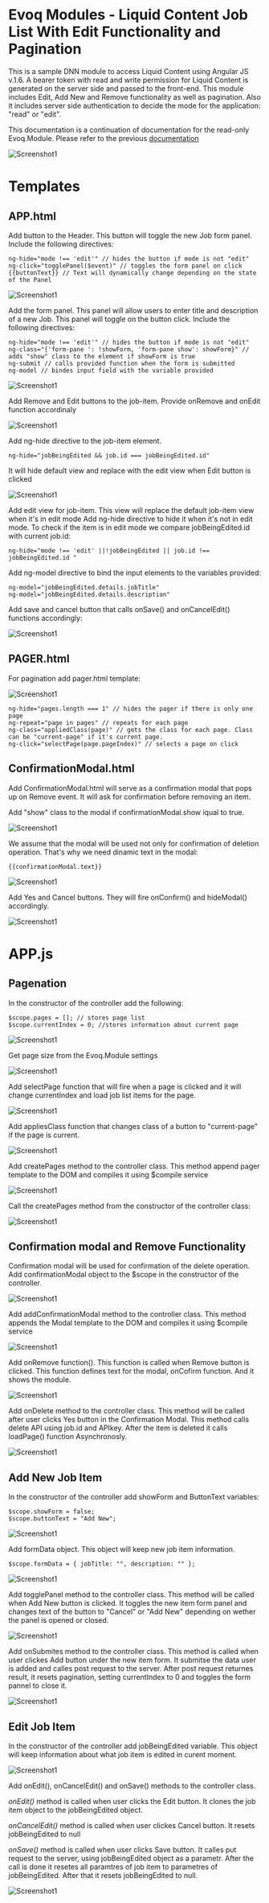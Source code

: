 # Evoq Modules - Liquid Content Job List With Edit Functionality and Pagination
 
This is a sample DNN module to access Liquid Content using Angular JS v.1.6. A bearer token with read and write permission for Liquid Content is generated on the server side and passed to the front-end.
This module includes Edit, Add New and Remove functionality as well as pagination. Also it includes server side authentication to decide the mode for the application: "read" or "edit".
 
This documentation is a continuation of documentation for the read-only Evoq.Module. Please refer to the previous [documentation](https://github.com/dnnsoftware/Dnn.Evoq.LiquidContent.Samples.Public/tree/master/Evoq.Modules/02-JobList.AngularJS.Simple)
 
![Screenshot1](images/screenshot1.png)
 
 
# Templates
 
## APP.html
 
Add button to the Header. This button will toggle the new Job form panel. Include the following directives:
```
ng-hide="mode !== 'edit'" // hides the button if mode is not "edit"
ng-click="togglePanel($event)" // toggles the form panel on click
{{buttonText}} // Text will dynamically change depending on the state of the Panel
```
 
![Screenshot1](images/screenshot2.png)
 
Add the form panel. This panel will allow users to enter title and description of a new Job. This panel will toggle on the button click.
Include the following directives:
 
```
ng-hide="mode !== 'edit'" // hides the button if mode is not "edit"
ng-class="{'form-pane ': !showForm, 'form-pane show': showForm}" // adds "show" class to the element if showForm is true
ng-submit // calls provided function when the form is submitted
ng-model // bindes input field with the variable provided
```
 
![Screenshot1](images/screenshot3.png)
 
Add Remove and Edit buttons to the job-item. Provide onRemove and onEdit function accordinaly 
 
![Screenshot1](images/screenshot4.png)
 
Add ng-hide directive to the job-item element. 
```
ng-hide="jobBeingEdited && job.id === jobBeingEdited.id"
```
It will hide default view and replace with the edit view when Edit button is clicked
 
![Screenshot1](images/screenshot6.png)
 
Add edit view for job-item. This view will replace the default job-item view when it's in edit mode
Add ng-hide directive to hide it when it's not in edit mode. To check if the item is in edit mode we compare jobBeingEdited.id with current job.id:
```
ng-hide="mode !== 'edit' ||!jobBeingEdited || job.id !== jobBeingEdited.id "
```
Add ng-model directive to bind the input elements to the variables provided:
```
ng-model="jobBeingEdited.details.jobTitle"
ng-model="jobBeingEdited.details.description"
```
Add save and cancel button that calls onSave() and onCancelEdit() functions accordingly:
 
![Screenshot1](images/screenshot5.png)
 
## PAGER.html
 
For pagination add pager.html template:
 
![Screenshot1](images/screenshot7.png)
 
```
ng-hide="pages.length === 1" // hides the pager if there is only one page 
ng-repeat="page in pages" // repeats for each page
ng-class="appliedClass(page)" // gets the class for each page. Class can be "current-page" if it's current page.
ng-click="selectPage(page.pageIndex)" // selects a page on click
```
 
## ConfirmationModal.html
 
Add ConfirmationModal.html will serve as a confirmation modal that pops up on Remove event. It will ask for confirmation before removing an item. 
 
Add "show" class to the modal if confirmationModal.show iqual to true.
 
![Screenshot1](images/screenshot8.png)
 
We assume that the modal will be used not only for confirmation of deletion operation. That's why we need dinamic text in the modal:
```
{{confirmationModal.text}}
```
 
![Screenshot1](images/screenshot9.png)
 
Add Yes and Cancel buttons. They will fire onConfirm() and hideModal() accordingly.
 
![Screenshot1](images/screenshot10.png)
 
 
# APP.js
 
## Pagenation
 
In the constructor of the controller add the following:
 
```
$scope.pages = []; // stores page list 
$scope.currentIndex = 0; //stores information about current page
```
![Screenshot1](images/screenshot11.png)
 
Get page size from the Evoq.Module settings
 
![Screenshot1](images/screenshot12.png)
 
Add selectPage function that will fire when a page is clicked and it will change currentIndex and load job list items for the page.
 
![Screenshot1](images/screenshot13.png)
 
Add appliesClass function that changes class of a button to "current-page" if the page is current.
 
![Screenshot1](images/screenshot14.png)
 
Add createPages method to the controller class. This method append pager template to the DOM and compiles it using $compile service
 
![Screenshot1](images/screenshot15.png)
 
Call the createPages method from the constructor of the controller class:
 
![Screenshot1](images/screenshot16.png)
 
## Confirmation modal and Remove Functionality
 
Confirmation modal will be used for confirmation of the delete operation.
Add confirmationModal object to the $scope in the constructor of the controller.
 
![Screenshot1](images/screenshot17.png)
 
Add addConfirmationModal method to the controller class. This method appends the Modal template to the DOM and compiles it using $compile service
 
![Screenshot1](images/screenshot18.png)
 
Add onRemove function(). This function is called when Remove button is clicked. This function defines text for the modal, onCofirm function. And it shows the module.
 
![Screenshot1](images/screenshot19.png)
 
Add onDelete method to the controller class. This method will be called after user clicks Yes button in the Confirmation Modal.
This method calls delete API using job.id and APIkey. After the item is deleted it calls loadPage() function Asynchronosly.
 
![Screenshot1](images/screenshot20.png)
 
## Add New Job Item
 
In the constructor of the controller add showForm and ButtonText variables:
 
```
$scope.showForm = false;
$scope.buttonText = "Add New";
```
 
![Screenshot1](images/screenshot21.png)
 
Add formData object. This object will keep new job item information.
```
$scope.formData = { jobTitle: "", description: "" };
```
![Screenshot1](images/screenshot23.png)
 
Add togglePanel method to the controller class. This method will be called when Add New button is clicked.
It toggles the new item form panel and changes text of the button to "Cancel" or "Add New" depending on wether the panel is opened or closed.
 
![Screenshot1](images/screenshot22.png)
 
Add onSubmites method to the controller class. This method is called when user clickes Add button under the new item form.
It submitse the data user is added and calles post request to the server.
After post request returnes result, it resets pagination, setting currentIndex to 0 and toggles the form pannel to close it.
 
![Screenshot1](images/screenshot24.png)
 
## Edit Job Item
 
In the constructor of the controller add jobBeingEdited variable. This object will keep information about what job item is edited in curent moment.
 
![Screenshot1](images/screenshot25.png)
 
Add onEdit(), onCancelEdit() and onSave() methods to the controller class.
 
*onEdit()* method is called when user clicks the Edit button. It clones the job item object to the jobBeingEdited object. 
 
*onCancelEdit()* method is called when user clickes Cancel button. It resets jobBeingEdited to null
 
*onSave()* method is called when user clicks Save button. It calles put request to the server, using jobBeingEdited object as a parametr. After the call is done it resetes all paramtres of job item to parametres of jobBeingEdited. After that it resets jobBeingEdited to null.
 
![Screenshot1](images/screenshot27.png)
 
 
 
 
 
 
 
 
 
